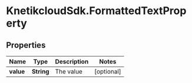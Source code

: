# KnetikcloudSdk.FormattedTextProperty

## Properties
Name | Type | Description | Notes
------------ | ------------- | ------------- | -------------
**value** | **String** | The value | [optional] 



